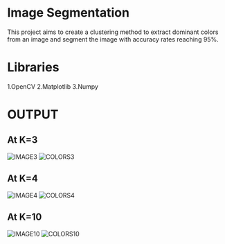  # Image Segmentation
 This project aims to create a clustering method to extract dominant colors from an image and segment the image with accuracy rates reaching 95%.
# Libraries
 1.OpenCV
 2.Matplotlib
 3.Numpy
# OUTPUT 
## At K=3  
![IMAGE3](https://user-images.githubusercontent.com/107131075/231965584-75c8893a-017a-4285-b682-98be2e17c762.png)
![COLORS3](https://user-images.githubusercontent.com/107131075/231965606-d89e46b3-2f9b-4825-b4b3-52633a1d0ec2.png)

## At K=4 
![IMAGE4](https://user-images.githubusercontent.com/107131075/231965944-88f15efa-43e1-4009-b1c3-5f7f3ab2adb0.png)
![COLORS4](https://user-images.githubusercontent.com/107131075/231966066-ac3a9b9e-0df3-4227-849c-8b0d59fbc57c.png)

## At K=10 
![IMAGE10](https://user-images.githubusercontent.com/107131075/231967115-cdc24036-3a3a-4a19-b15d-1868adc4482a.png)
![COLORS10](https://user-images.githubusercontent.com/107131075/231967099-60e8fcca-bc81-4619-afa2-74622146a7ff.png)

